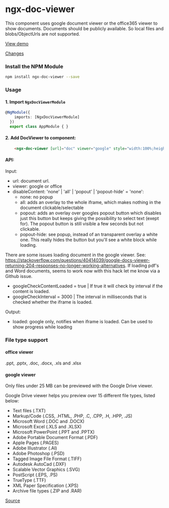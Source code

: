 

# ngx-doc-viewer

This component uses google document viewer or the office365 viewer to show documents.
Documents should be publicly available. So local files and blobs/ObjectUrls are not supported.

<a href="https://angular-doc-viewer.firebaseapp.com/">View demo</a>

<a href="https://github.com/Marcelh1983/angular-document-viewer/blob/master/changelog.md">Changes</a>

### Install the NPM Module
```sh
npm install ngx-doc-viewer --save
```
### Usage

#### 1. Import `NgxDocViewerModule` 

```ts
@NgModule({
    imports: [NgxDocViewerModule]
  })
  export class AppModule { }
```

#### 2. Add DocViewer to component:

```html
    <ngx-doc-viewer [url]="doc" viewer="google" style="width:100%;height:50vh;"></ngx-doc-viewer>
```

#### API:

Input: 
- url: document url.
- viewer: google or office
- disableContent: 'none' | 'all' | 'popout' | 'popout-hide' = 'none': 
    - none: no popup
    - all: adds an overlay to the whole iframe, which makes nothing in the document clickable/selectable
    - popout: adds an overlay over googles popout button which disables just this button but keeps giving the possibility to select text (exept for). The popout button is still visible a few seconds but not clickable.
    - popout-hide: see popup, instead of an transparent overlay a white one. This really hides the button but you'll see a white block while loading.

There are some issues loading document in the google viewer. See: https://stackoverflow.com/questions/40414039/google-docs-viewer-returning-204-responses-no-longer-working-alternatives. If loading pdf's and Word documents, seems to work now with this hack let me know via a Github issue. 

- googleCheckContentLoaded = true | If true it will check by interval if the content is loaded.
- googleCheckInterval = 3000 | The interval in milliseconds that is checked whether the iframe is loaded.

Output:
- loaded: google only, notifies when iframe is loaded. Can be used to show progress while loading 

### File type support

#### office viewer
.ppt, .pptx, .doc, .docx, .xls and .xlsx

#### google viewer

Only files under 25 MB can be previewed with the Google Drive viewer.

Google Drive viewer helps you preview over 15 different file types, listed below:

* Text files (.TXT)
* Markup/Code (.CSS, .HTML, .PHP, .C, .CPP, .H, .HPP, .JS)
* Microsoft Word (.DOC and .DOCX)
* Microsoft Excel (.XLS and .XLSX)
* Microsoft PowerPoint (.PPT and .PPTX)
* Adobe Portable Document Format (.PDF)
* Apple Pages (.PAGES)
* Adobe Illustrator (.AI)
* Adobe Photoshop (.PSD)
* Tagged Image File Format (.TIFF)
* Autodesk AutoCad (.DXF)
* Scalable Vector Graphics (.SVG)
* PostScript (.EPS, .PS)
* TrueType (.TTF)
* XML Paper Specification (.XPS)
* Archive file types (.ZIP and .RAR)

<a href="https://gist.githubusercontent.com/tzmartin/1cf85dc3d975f94cfddc04bc0dd399be/raw/d4263c8faf7b68f4bbfd33b386ec33ed2bc11e7d/embedded-file-viewer.md">Source</a>

